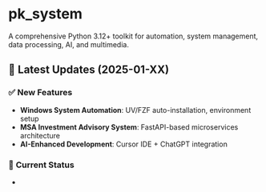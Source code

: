 # pk_system

A comprehensive Python 3.12+ toolkit for automation, system management, data processing, AI, and multimedia.

## 🚀 Latest Updates (2025-01-XX)

### ✅ **New Features**
- **Windows System Automation**: UV/FZF auto-installation, environment setup
- **MSA Investment Advisory System**: FastAPI-based microservices architecture
- **AI-Enhanced Development**: Cursor IDE + ChatGPT integration

### 🎯 **Current Status**
-
